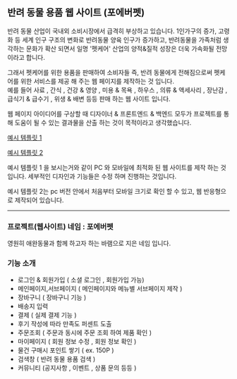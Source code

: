 ## 반려 동물 용품 웹 사이트 (포에버펫) 

반려 동물 산업이 국내외 소비시장에서 급격히 부상하고 있습니다. 1인가구의 증가, 고령화 등 세계 인구 구조의 변화로 반려동물 양육 인구가 증가하고,
반려동물을 가족처럼 생각하는 문화가 확산 되면서 일명 '펫케어' 산업의 양적&질적 성장은 더욱 가속화될 전망이라고 합니다.  

그래서 펫케어를 위한 용품을 판매하여 소비자들 즉, 반려 동물에게 전해짐으로써 펫케어를 위한 서비스를 제공 해 주는 웹 페이지를 제작하는 것 입니다.   
예를 들어 사료 , 간식 , 건강 & 영양 , 미용 & 목욕 , 하우스 , 의류 & 액세사리 , 장난감 , 급식기 & 급수기 , 위생 & 배변 등등 판매 하는 웹 사이트 입니다. 

웹 페이지 아이디어를 구상할 때 디자이너 & 프론트엔드 & 백엔드 모두가 프로젝트를 통해 도움이 될 수 있는 결과물을 산출 하는 것이 목적이라고 생각했습니다.

[예시 템플릿 1](https://ko.wix.com/website-template/view/html/2331?originUrl=https%3A%2F%2Fko.wix.com%2Fwebsite%2Ftemplates%2Fhtml%2Fbusiness%2Fpets-animals&tpClick=view_button&esi=3b764808-3ba5-4ec1-bcd1-a704a162b755)

[예시 템플릿 2](https://m.pet-friends.co.kr/main/tab/2)

예시 템플릿 1 을 보시는거와 같이 PC 와 모바일에 최적화 된 웹 사이트를 제작 하는 것입니다. 
세부적인 디자인과 기능들은 수정 하며 진행하는 것입니다. 

예시 템플릿 2는 pc 버전 안에서 처음부터 모바일 크기로 확인 할 수 있고, 웹 반응형으로 제작되어 있습니다.     

<hr>

### 프로젝트(웹사이트) 네임 : 포에버펫
영원히 애완동물과 함께 하고자 하는 바램으로 지은 네임 입니다.

### 기능 소개  
- 로그인 & 회원가입 ( 소셜 로그인 , 회원가입 가능)
- 메인페이지,서브페이지 ( 메인페이지와 메뉴별 서브페이지 제작 )
- 장바구니 ( 장바구니 기능 )
- 배송지 입력 
- 결제 ( 실제 결제 기능 )
- 후기 작성에 따라 만족도 퍼센트 도출
- 주문조회 ( 주문과 동시에 주문 조회 하여 제품 확인 )
- 마이페이지 ( 회원 정보 수정 , 회원 정보 확인 )
- 물건 구매시 포인트 쌓기 ( ex. 150P )
- 검색창 ( 반려 동물 용품 검색 )
- 커뮤니티 (공지사항 , 이벤트 , 상품 문의 등등 )


